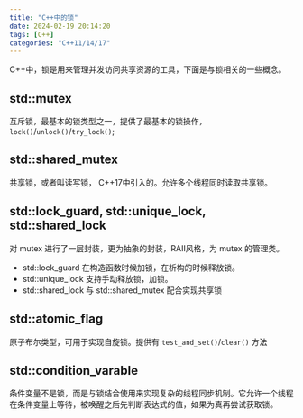 ```yaml
---
title: "C++中的锁"
date: 2024-02-19 20:14:20
tags: [C++]
categories: "C++11/14/17"
---
```


C++中，锁是用来管理并发访问共享资源的工具，下面是与锁相关的一些概念。

## std::mutex

互斥锁，最基本的锁类型之一，提供了最基本的锁操作，`lock()`/`unlock()`/`try_lock()`;

## std::shared_mutex

共享锁，或者叫读写锁， C++17中引入的。允许多个线程同时读取共享锁。

## std::lock_guard, std::unique_lock, std::shared_lock

对 mutex 进行了一层封装，更为抽象的封装，RAII风格，为 mutex 的管理类。

- std::lock_guard 在构造函数时候加锁，在析构的时候释放锁。  
- std::unique_lock 支持手动释放锁，加锁。
- std::shared_lock 与 std::shared_mutex 配合实现共享锁

## std::atomic_flag

原子布尔类型，可用于实现自旋锁。提供有 `test_and_set()`/`clear()` 方法

## std::condition_varable

条件变量不是锁，而是与锁结合使用来实现复杂的线程同步机制。它允许一个线程在条件变量上等待，被唤醒之后先判断表达式的值，如果为真再尝试获取锁。

